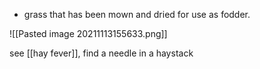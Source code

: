- grass that has been mown and dried for use as fodder.

![[Pasted image 20211113155633.png]]

see [[hay fever]], find a needle in a haystack